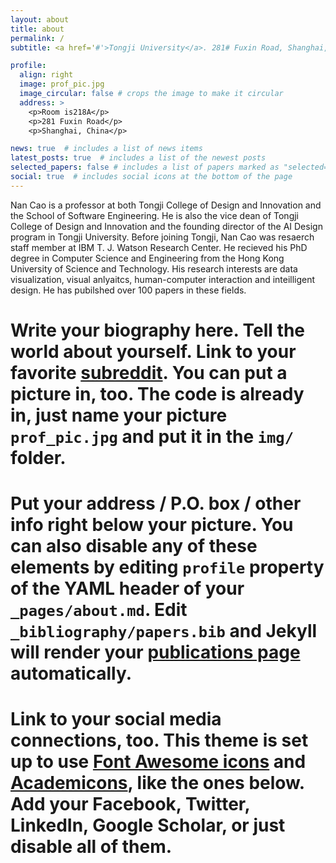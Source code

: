 ```yaml
---
layout: about
title: about
permalink: /
subtitle: <a href='#'>Tongji University</a>. 281# Fuxin Road, Shanghai, China

profile:
  align: right
  image: prof_pic.jpg
  image_circular: false # crops the image to make it circular
  address: >
    <p>Room is218A</p>
    <p>281 Fuxin Road</p>
    <p>Shanghai, China</p>

news: true  # includes a list of news items
latest_posts: true  # includes a list of the newest posts
selected_papers: false # includes a list of papers marked as "selected={true}"
social: true  # includes social icons at the bottom of the page
---
```

Nan Cao is a professor at both Tongji College of Design and Innovation and the School of Software Engineering. He is also the vice dean of Tongji College of Design and Innovation and the founding director of the AI Design program in Tongji University. Before joining Tongji, Nan Cao was resaerch staff member at IBM T. J. Watson Research Center. He recieved his PhD degree in Computer Science and Engineering from the Hong Kong University of Science and Technology. His research interests are data visualization, visual anlyaitcs, human-computer interaction and inteilligent design. He has pubilshed over 100 papers in these fields.


# Write your biography here. Tell the world about yourself. Link to your favorite [subreddit](http://reddit.com). You can put a picture in, too. The code is already in, just name your picture `prof_pic.jpg` and put it in the `img/` folder.

# Put your address / P.O. box / other info right below your picture. You can also disable any of these elements by editing `profile` property of the YAML header of your `_pages/about.md`. Edit `_bibliography/papers.bib` and Jekyll will render your [publications page](/al-folio/publications/) automatically.

# Link to your social media connections, too. This theme is set up to use [Font Awesome icons](http://fortawesome.github.io/Font-Awesome/) and [Academicons](https://jpswalsh.github.io/academicons/), like the ones below. Add your Facebook, Twitter, LinkedIn, Google Scholar, or just disable all of them.
